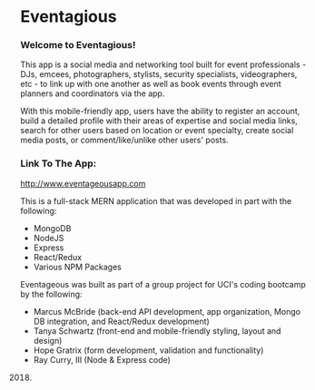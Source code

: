 # Eventagious

### Welcome to Eventagious!

This app is a social media and networking tool built for event professionals - DJs, emcees, photographers, stylists, security specialists, videographers, etc - to link up with one another as well as book events through event planners and coordinators via the app.

With this mobile-friendly app, users have the ability to register an account, build a detailed profile with their areas of expertise and social media links, search for other users based on location or event specialty, create social media posts, or comment/like/unlike other users' posts.

### Link To The App:

http://www.eventageousapp.com

This is a full-stack MERN application that was developed in part with the following:

* MongoDB
* NodeJS
* Express
* React/Redux
* Various NPM Packages

Eventageous was built as part of a group project for UCI's coding bootcamp by the following:

* Marcus McBride (back-end API development, app organization, Mongo DB integration, and React/Redux development)
* Tanya Schwartz (front-end and mobile-friendly styling, layout and design)
* Hope Gratrix (form development, validation and functionality)
* Ray Curry, III (Node & Express code)

2018.
